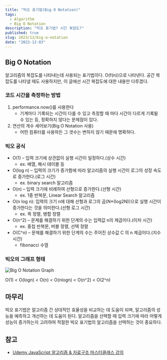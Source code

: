 ```yaml
---
title: "빅오 표기법(Big O Notation)"
tags:
  - Algorithm
  - Big O Notation
description: "빅오 표기법? 시간 복잡도?"
published: true
slug: 2023/12/big-o-notation
date: "2023-12-03"
---
```


## Big O Notation
알고리즘의 복잡도를 나타내는데 사용되는 표기법이다. O(f(n))으로 나타낸다. 공간 복잡도를 나타낼 때도 사용하지만, 이 글에선 시간 복잡도에 대한 내용만 다루겠다.

### 코드 시간을 측정하는 방법
1. performance.now()를 사용한다
    * 기계마다 기록되는 시간이 다를 수 있고 측정할 때 마다 시간이 다르게 기록될 수 있는 등, 정확하지 않다는 문제점이 있다.
2. 연산의 개수 세어보기(Big O Notation 사용)
    * 어떤 컴퓨터를 사용하든 그 갯수는 변하지 않기 때문에 명확하다.

### 빅오 공식
* O(1) – 입력 크기에 상관없이 실행 시간이 일정하다.(상수 시간)
  * ex. 배열, 해시 테이블 등
* O(log n) – 입력의 크기가 증가함에 따라 알고리즘의 실행 시간이 로그의 성장 속도로 증가한다.(로그 시간)
  * ex. binary search 알고리즘
* O(n) – 입력 크기에 비례하여 선형으로 증가한다.(선형 시간)
  * ex. 1중 반복문, Linear Search 알고리즘
* O(n log n): 입력의 크기 n에 대해 선형과 로그의 곱(N*(log2N))으로 실행 시간이 증가한다는 것을 의미한다.(선형 로그 시간)
  * ex. 퀵 정렬, 병합 정렬
* O(n^2) – 문제를 해결하기 위한 단계의 수는 입력값 n의 제곱이다.(이차 시간)
  * ex. 중첩 반복문, 버블 정렬, 선택 정렬
* O(C^n) – 문제를 해결하기 위한 단계의 수는 주어진 상수값 C 의 n 제곱이다.(지수 시간)
  * fibonacci 수열

### 빅오의 그래프 형태
![Big O Notation Graph](./images/big-o-notation-graph.jpg "출처: Udemy JavaScript 알고리즘 & 자료구조 마스터클래스 강의")

O(1) < O(logn) < O(n) < O(nlogn) < O(n^2) < O(2^n)

## 마무리
빅오 표기법은 알고리즘 간 상대적인 효율성을 비교하는 데 도움이 되며, 알고리즘의 성능을 예측하고 개선하는 데 도움이 된다. 알고리즘을 선택할 때 입력 크기에 따라 어떻게 성능이 증가하는지 고려하여 적절한 빅오 표기법의 알고리즘을 선택하는 것이 중요하다.

## 참고
- [Udemy JavaScript 알고리즘 & 자료구조 마스터클래스 강의](https://www.udemy.com/course/best-javascript-data-structures/)